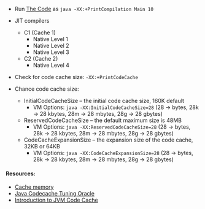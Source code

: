 * Run [The Code](performanceexample1) as `java -XX:+PrintCompilation Main 10`
* JIT compilers
    * C1 (Cache 1)
        * Native Level 1
        * Native Level 2
        * Native Level 3
    * C2 (Cache 2)
        * Native Level 4

* Check for code cache size: `-XX:+PrintCodeCache`
* Chance code cache size:
    * InitialCodeCacheSize – the initial code cache size, 160K default
        * VM Options: `java -XX:InitialCodeCacheSize=28` (28 -> bytes, 28k -> 28 kbytes, 28m -> 28 mbytes, 28g -> 28 gbytes)
    * ReservedCodeCacheSize – the default maximum size is 48MB
        * VM Options: `java -XX:ReservedCodeCacheSize=28` (28 -> bytes, 28k -> 28 kbytes, 28m -> 28 mbytes, 28g -> 28 gbytes)
    * CodeCacheExpansionSize – the expansion size of the code cache, 32KB or 64KB
        * VM Options: `java -XX:CodeCacheExpansionSize=28` (28 -> bytes, 28k -> 28 kbytes, 28m -> 28 mbytes, 28g -> 28 gbytes)


#### Resources:
* [Cache memory](https://www.baeldung.com/cs/cache-memory)
* [Java Codecache Tuning Oracle](https://docs.oracle.com/javase/8/embedded/develop-apps-platforms/codecache.htm)
* [Introduction to JVM Code Cache](https://www.baeldung.com/jvm-code-cache)